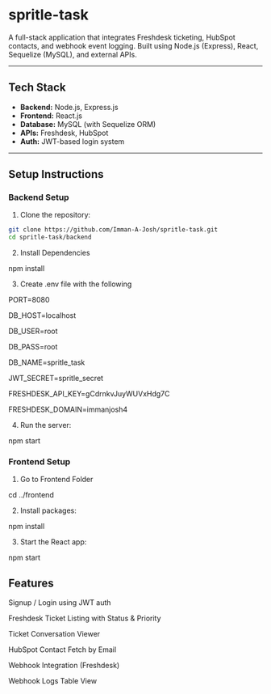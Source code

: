 # spritle-task

A full-stack application that integrates Freshdesk ticketing, HubSpot contacts, and webhook event logging. Built using Node.js (Express), React, Sequelize (MySQL), and external APIs.

---

## Tech Stack

- **Backend:** Node.js, Express.js  
- **Frontend:** React.js  
- **Database:** MySQL (with Sequelize ORM)  
- **APIs:** Freshdesk, HubSpot  
- **Auth:** JWT-based login system

---

## Setup Instructions

### Backend Setup

1. Clone the repository:

```bash
git clone https://github.com/Imman-A-Josh/spritle-task.git
cd spritle-task/backend 
```

2. Install Dependencies

npm install

3. Create .env file with the following

PORT=8080

DB_HOST=localhost

DB_USER=root

DB_PASS=root

DB_NAME=spritle_task

JWT_SECRET=spritle_secret

FRESHDESK_API_KEY=gCdrnkvJuyWUVxHdg7C

FRESHDESK_DOMAIN=immanjosh4

4. Run the server:

npm start

### Frontend Setup

1. Go to Frontend Folder

cd ../frontend

2. Install packages:

npm install

3. Start the React app:

npm start

## Features

Signup / Login using JWT auth

Freshdesk Ticket Listing with Status & Priority

Ticket Conversation Viewer

HubSpot Contact Fetch by Email

Webhook Integration (Freshdesk)

Webhook Logs Table View